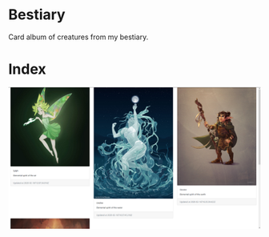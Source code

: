 # Bestiary 
 Card album of creatures from my bestiary.
 
 # Index
 ![image](https://github.com/pedroschmid/Bestiary/blob/master/imgs/cards.png)
 
